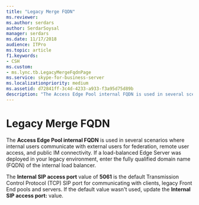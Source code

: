 ```yaml
---
title: "Legacy Merge FQDN"
ms.reviewer: 
ms.author: serdars
author: SerdarSoysal
manager: serdars
ms.date: 11/17/2018
audience: ITPro
ms.topic: article
f1.keywords:
- CSH
ms.custom:
- ms.lync.tb.LegacyMergeFqdnPage
ms.service: skype-for-business-server
ms.localizationpriority: medium
ms.assetid: d72841ff-3c4d-4233-a933-f3a95d75d89b
description: "The Access Edge Pool internal FQDN is used in several scenarios where internal users communicate with external users for federation, remote user access, and public IM connectivity. If a load-balanced Edge Server was deployed in your legacy environment, enter the fully qualified domain name (FQDN) of the internal load balancer."
---
```


# Legacy Merge FQDN
 
The **Access Edge Pool internal FQDN** is used in several scenarios where internal users communicate with external users for federation, remote user access, and public IM connectivity. If a load-balanced Edge Server was deployed in your legacy environment, enter the fully qualified domain name (FQDN) of the internal load balancer.
  
The **Internal SIP access port** value of **5061** is the default Transmission Control Protocol (TCP) SIP port for communicating with clients, legacy Front End pools and servers. If the default value wasn't used, update the **Internal SIP access port:** value.
  

